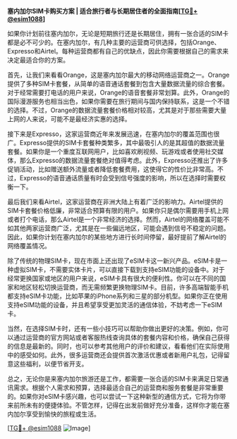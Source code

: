 **塞内加尔SIM卡购买方案 | 适合旅行者与长期居住者的全面指南[[TG💪+ @esim1088](https://t.me/s/esim1088)]**

如果你计划前往塞内加尔，无论是短期旅行还是长期居住，拥有一张合适的SIM卡都是必不可少的。在塞内加尔，有几种主要的运营商可供选择，包括Orange、Expresso和Airtel。每种运营商都有自己的优缺点，因此你需要根据自己的需求来决定最适合你的方案。

首先，让我们来看看Orange，这是塞内加尔最大的移动网络运营商之一。Orange提供了多种SIM卡套餐，从简单的语音通话套餐到包含大量数据流量的综合套餐。对于经常需要打电话的用户来说，Orange的语音套餐非常划算。此外，Orange的国际漫游服务也相当出色，如果你需要在旅行期间与国内保持联系，这是一个不错的选择。不过，Orange的数据流量套餐价格相对较高，尤其是对于那些需要大量上网的人来说，可能不是最经济实惠的选择。

接下来是Expresso，这家运营商近年来发展迅速，在塞内加尔的覆盖范围也很广。Expresso提供的SIM卡套餐种类繁多，其中最吸引人的是其超值的数据流量套餐。如果你是一个重度互联网用户，比如喜欢刷视频、玩游戏或者使用社交媒体，那么Expresso的数据流量套餐绝对值得考虑。此外，Expresso还推出了许多促销活动，比如赠送额外流量或者降低套餐费用，这使得它的性价比非常高。不过，Expresso的语音通话质量有时会受到信号强度的影响，所以在选择时需要权衡一下。

最后我们来看Airtel，这家运营商在非洲大陆上有着广泛的影响力。Airtel提供的SIM卡套餐价格低廉，非常适合预算有限的用户。如果你只是偶尔需要用手机上网或者打个电话，那么Airtel是一个非常经济的选择。然而，Airtel的网络覆盖可能不如其他两家运营商广泛，尤其是在一些偏远地区，可能会遇到信号不稳定的问题。因此，如果你计划在塞内加尔的某些地方进行长时间停留，最好提前了解Airtel的网络覆盖情况。

除了传统的物理SIM卡，现在市面上还出现了eSIM卡这一新兴产品。eSIM卡是一种虚拟SIM卡，不需要实体卡片，可以直接下载到支持eSIM功能的设备中。对于经常更换国家或地区的用户来说，eSIM卡具有很大的便利性。你可以在不同的国家和地区轻松切换运营商，而无需频繁更换物理SIM卡。目前，许多高端智能手机都支持eSIM卡功能，比如苹果的iPhone系列和三星的部分机型。如果你正在使用支持eSIM功能的设备，并且希望享受更加灵活的通信体验，不妨考虑一下eSIM卡。

当然，在选择SIM卡时，还有一些小技巧可以帮助你做出更好的决策。例如，你可以通过运营商的官方网站或者客服热线查询具体的套餐内容和价格，确保自己获得的信息是最新的。同时，也可以参考其他用户的评价和建议，看看他们在实际使用中的感受如何。此外，很多运营商还会提供首次激活优惠或者新用户礼包，记得留意这些福利，以便节省开支。

总之，无论你是来塞内加尔旅游还是工作，都需要一张合适的SIM卡来满足日常通讯需求。根据个人需求和预算，选择最适合自己的运营商和服务套餐是非常重要的。如果你对eSIM卡感兴趣，也可以尝试一下这种新型的通信方式，它将为你带来前所未有的便捷体验。不管怎样，记得在出发前做好充分准备，这样你才能在塞内加尔享受到愉快的旅程或生活。

[[TG💪+ @esim1088](https://t.me/s/esim1088) ![Image](https://i.postimg.cc/4NQfJmqS/Snipaste-2025-05-13-00-14-12.png)]